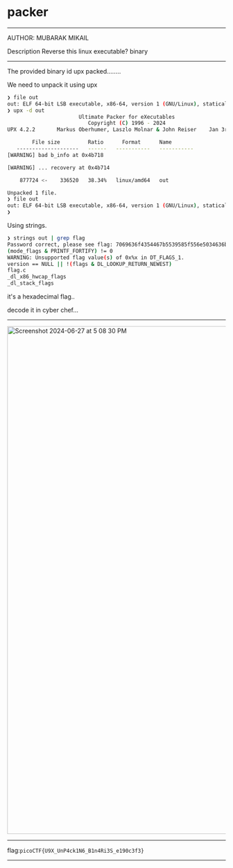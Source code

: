 # packer

---
AUTHOR: MUBARAK MIKAIL

Description
Reverse this linux executable?
binary

---


The provided binary id upx packed........

We need to unpack it using upx

```bash
❯ file out
out: ELF 64-bit LSB executable, x86-64, version 1 (GNU/Linux), statically linked, no section header
❯ upx -d out
                       Ultimate Packer for eXecutables
                          Copyright (C) 1996 - 2024
UPX 4.2.2       Markus Oberhumer, Laszlo Molnar & John Reiser    Jan 3rd 2024

        File size         Ratio      Format      Name
   --------------------   ------   -----------   -----------
[WARNING] bad b_info at 0x4b718

[WARNING] ... recovery at 0x4b714

    877724 <-    336520   38.34%   linux/amd64   out

Unpacked 1 file.
❯ file out
out: ELF 64-bit LSB executable, x86-64, version 1 (GNU/Linux), statically linked, BuildID[sha1]=2e06e54daad34a6d4b0c7ef71b3e1ce17ffbf6db, for GNU/Linux 3.2.0, not stripped
❯
```

Using strings.

```bash
❯ strings out | grep flag
Password correct, please see flag: 7069636f4354467b5539585f556e5034636b314e365f42316e34526933535f65313930633366337d
(mode_flags & PRINTF_FORTIFY) != 0
WARNING: Unsupported flag value(s) of 0x%x in DT_FLAGS_1.
version == NULL || !(flags & DL_LOOKUP_RETURN_NEWEST)
flag.c
_dl_x86_hwcap_flags
_dl_stack_flags
```

it's a hexadecimal flag..

decode it in cyber chef...

---

<img width="1170" alt="Screenshot 2024-06-27 at 5 08 30 PM" src="https://github.com/Lynk4/PicoCTF/assets/44930131/585dabab-068d-4d34-8610-23bac8501dc6">


---

flag:```picoCTF{U9X_UnP4ck1N6_B1n4Ri3S_e190c3f3}```

---



